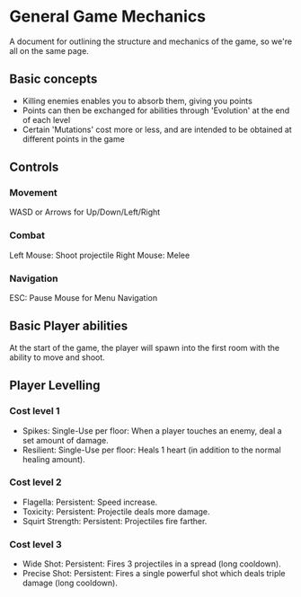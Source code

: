 # General Game Mechanics

A document for outlining the structure and mechanics of the game, so we're all on the same page.

## Basic concepts
* Killing enemies enables you to absorb them, giving you points
* Points can then be exchanged for abilities through 'Evolution' at the end of each level
* Certain 'Mutations' cost more or less, and are intended to be obtained at different points in the game
## Controls
### Movement
WASD or Arrows for Up/Down/Left/Right

### Combat
Left Mouse: Shoot projectile
Right Mouse: Melee

### Navigation
ESC: Pause
Mouse for Menu Navigation

## Basic Player abilities
At the start of the game, the player will spawn into the first room with the ability to move and shoot.

## Player Levelling
### Cost level 1
* Spikes: Single-Use per floor: When a player touches an enemy, deal a set amount of damage.
* Resilient: Single-Use per floor: Heals 1 heart (in addition to the normal healing amount).

### Cost level 2
* Flagella: Persistent: Speed increase.
* Toxicity: Persistent: Projectile deals more damage.
* Squirt Strength: Persistent: Projectiles fire farther.

### Cost level 3
* Wide Shot: Persistent: Fires 3 projectiles in a spread (long cooldown).
* Precise Shot: Persistent: Fires a single powerful shot which deals triple damage (long cooldown).
